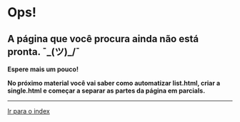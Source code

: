 # Ops!

## A página que você procura ainda não está pronta. ¯\_(ツ)_/¯

**Espere mais um pouco!**

**No próximo material você vai saber como automatizar list.html, criar a single.html e começar a separar as partes da página em parcials.**

---

[Ir para o index](./README.md#publicações "index" ) 